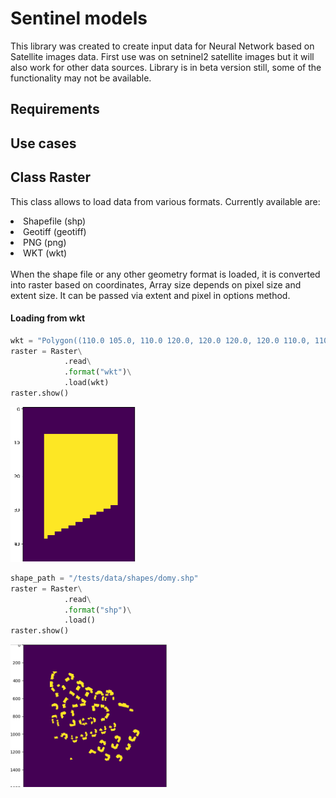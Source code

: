 # Sentinel models
This library was created to create input data for Neural Network based on
Satellite images data. First use was on setninel2 satellite images but it 
will also work for other data sources. Library is in beta version still,
some of the functionality may not be available. 
## Requirements
## Use cases
<h2> Class Raster</h2>

 This class allows to load data from various formats. Currently available are:
 <li> Shapefile (shp) </li>
 <li> Geotiff (geotiff) </li>
 <li> PNG (png) </li>
 <li> WKT (wkt) </li>
 <br>
 When the shape file or any other geometry format is loaded, it is converted into 
 raster based on coordinates, Array size depends on pixel size and extent size.
 It can be passed via extent and pixel in options method.
 
 <h4> Loading from wkt</h4>
 
```python
wkt = "Polygon((110.0 105.0, 110.0 120.0, 120.0 120.0, 120.0 110.0, 110.0 105.0))"
raster = Raster\
            .read\
            .format("wkt")\
            .load(wkt)
raster.show()
```
<img src="https://github.com/Imbruced/sentinel_models/blob/raster_refactor/docs/images/raster_from_wkt_default_parameters.PNG" width="200">

```python
shape_path = "/tests/data/shapes/domy.shp"
raster = Raster\
            .read\
            .format("shp")\
            .load()
raster.show()
```

<img src="https://github.com/Imbruced/sentinel_models/blob/raster_refactor/docs/images/raster_from_shp_default_parameters.PNG" width="250">

